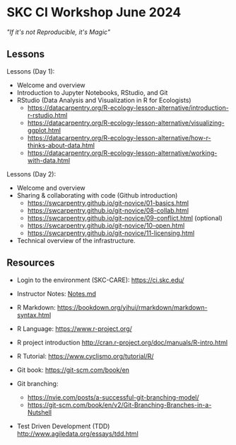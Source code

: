 # SKC CI Workshop June 2024

*"If it's not Reproducible, it's Magic"*

## Lessons

Lessons (Day 1):

  * Welcome and overview
  * Introduction to Jupyter Notebooks, RStudio, and Git
  * RStudio (Data Analysis and Visualization in R for Ecologists)
    * https://datacarpentry.org/R-ecology-lesson-alternative/introduction-r-rstudio.html
    * https://datacarpentry.org/R-ecology-lesson-alternative/visualizing-ggplot.html
    * https://datacarpentry.org/R-ecology-lesson-alternative/how-r-thinks-about-data.html
    * https://datacarpentry.org/R-ecology-lesson-alternative/working-with-data.html

Lessons (Day 2):

  * Welcome and overview
  * Sharing & collaborating with code (Github introduction)
    * https://swcarpentry.github.io/git-novice/01-basics.html
    * https://swcarpentry.github.io/git-novice/08-collab.html
    * https://swcarpentry.github.io/git-novice/09-conflict.html (optional)
    * https://swcarpentry.github.io/git-novice/10-open.html
    * https://swcarpentry.github.io/git-novice/11-licensing.html
  * Technical overview of the infrastructure.

## Resources

  * Login to the environment (SKC-CARE): https://ci.skc.edu/
  * Instructor Notes: [Notes.md](Notes.md)
  * R Markdown: https://bookdown.org/yihui/rmarkdown/markdown-syntax.html
  * R Language: https://www.r-project.org/
  * R project introduction http://cran.r-project.org/doc/manuals/R-intro.html
  * R Tutorial: https://www.cyclismo.org/tutorial/R/

  * Git book: https://git-scm.com/book/en
  * Git branching: 
    * https://nvie.com/posts/a-successful-git-branching-model/
    * https://git-scm.com/book/en/v2/Git-Branching-Branches-in-a-Nutshell
  * Test Driven Development (TDD) http://www.agiledata.org/essays/tdd.html
